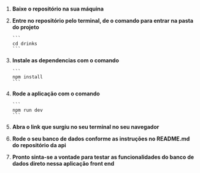 1.  **Baixe o repositório na sua máquina**
2.  **Entre no repositório pelo terminal, de o comando para entrar na pasta do projeto**

        ```
        cd drinks
        ```

3.  **Instale as dependencias com o comando**

        ```
        npm install
        ```

4.  **Rode a aplicação com o comando**

        ```
        npm run dev
        ```

5.  **Abra o link que surgiu no seu terminal no seu navegador**
6.  **Rode o seu banco de dados conforme as instruções no README.md do repositório da api**
7.  **Pronto sinta-se a vontade para testar as funcionalidades do banco de dados direto nessa aplicação front end**
